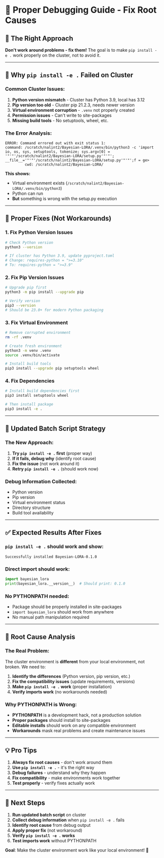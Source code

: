 # 🔧 Proper Debugging Guide - Fix Root Causes

## **🎯 The Right Approach**

**Don't work around problems - fix them!** The goal is to make `pip install -e .` work properly on the cluster, not to avoid it.

---

## **🚨 Why `pip install -e .` Failed on Cluster**

### **Common Cluster Issues:**
1. **Python version mismatch** - Cluster has Python 3.9, local has 3.12
2. **Pip version too old** - Cluster pip 21.2.3, needs newer version
3. **Virtual environment corruption** - `.venv` not properly created
4. **Permission issues** - Can't write to site-packages
5. **Missing build tools** - No setuptools, wheel, etc.

### **The Error Analysis:**
```
ERROR: Command errored out with exit status 1:
command: /scratch/nalint2/Bayesian-LORA/.venv/bin/python3 -c 'import io, os, sys, setuptools, tokenize; sys.argv[0] = '"'"'/scratch/nalint2/Bayesian-LORA/setup.py'"'"'; __file__='"'"'/scratch/nalint2/Bayesian-LORA/setup.py'"'"';f = ge>
         cwd: /scratch/nalint2/Bayesian-LORA/
```

**This shows:**
- Virtual environment exists (`/scratch/nalint2/Bayesian-LORA/.venv/bin/python3`)
- Python can run
- **But** something is wrong with the setup.py execution

---

## **🔧 Proper Fixes (Not Workarounds)**

### **1. Fix Python Version Issues**
```bash
# Check Python version
python3 --version

# If cluster has Python 3.9, update pyproject.toml
# Change: requires-python = ">=3.10" 
# To: requires-python = ">=3.9"
```

### **2. Fix Pip Version Issues**
```bash
# Upgrade pip first
python3 -m pip install --upgrade pip

# Verify version
pip3 --version
# Should be 23.0+ for modern Python packaging
```

### **3. Fix Virtual Environment**
```bash
# Remove corrupted environment
rm -rf .venv

# Create fresh environment
python3 -m venv .venv
source .venv/bin/activate

# Install build tools
pip3 install --upgrade pip setuptools wheel
```

### **4. Fix Dependencies**
```bash
# Install build dependencies first
pip3 install setuptools wheel

# Then install package
pip3 install -e .
```

---

## **🚀 Updated Batch Script Strategy**

### **The New Approach:**
1. **Try `pip install -e .` first** (proper way)
2. **If it fails, debug why** (identify root cause)
3. **Fix the issue** (not work around it)
4. **Retry `pip install -e .`** (should work now)

### **Debug Information Collected:**
- Python version
- Pip version  
- Virtual environment status
- Directory structure
- Build tool availability

---

## **✅ Expected Results After Fixes**

### **`pip install -e .` should work and show:**
```
Successfully installed Bayesian-LORA-0.1.0
```

### **Direct import should work:**
```python
import bayesian_lora
print(bayesian_lora.__version__)  # Should print: 0.1.0
```

### **No PYTHONPATH needed:**
- Package should be properly installed in site-packages
- `import bayesian_lora` should work from anywhere
- No manual path manipulation required

---

## **🎯 Root Cause Analysis**

### **The Real Problem:**
The cluster environment is **different** from your local environment, not broken. We need to:

1. **Identify the differences** (Python version, pip version, etc.)
2. **Fix the compatibility issues** (update requirements, versions)
3. **Make `pip install -e .` work** (proper installation)
4. **Verify imports work** (no workarounds needed)

### **Why PYTHONPATH is Wrong:**
- **PYTHONPATH** is a development hack, not a production solution
- **Proper packages** should install to site-packages
- **Editable installs** should work on any compatible environment
- **Workarounds** mask real problems and create maintenance issues

---

## **💡 Pro Tips**

1. **Always fix root causes** - don't work around them
2. **Use `pip install -e .`** - it's the right way
3. **Debug failures** - understand why they happen
4. **Fix compatibility** - make environments work together
5. **Test properly** - verify fixes actually work

---

## **🚀 Next Steps**

1. **Run updated batch script** on cluster
2. **Collect debug information** when `pip install -e .` fails
3. **Identify root cause** from debug output
4. **Apply proper fix** (not workaround)
5. **Verify `pip install -e .` works**
6. **Test imports work** without PYTHONPATH

**Goal**: Make the cluster environment work like your local environment! 🎯
